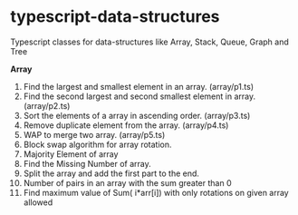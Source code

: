 # typescript-data-structures
Typescript classes for data-structures like Array, Stack, Queue, Graph and Tree 

<strong>Array</strong>
1. Find the largest and smallest element in an array. (array/p1.ts)
2. Find the second largest and second smallest element in array. (array/p2.ts)
3. Sort the elements of a array in ascending order. (array/p3.ts)
4. Remove duplicate element from the array. (array/p4.ts)
5. WAP to merge two array. (array/p5.ts)
6. Block swap algorithm for array rotation.
7. Majority Element of array
8. Find the Missing Number of array.
9. Split the array and add the first part to the end.
10. Number of pairs in an array with the sum greater than 0
11. Find maximum value of Sum( i*arr[i]) with only rotations on given array allowed

